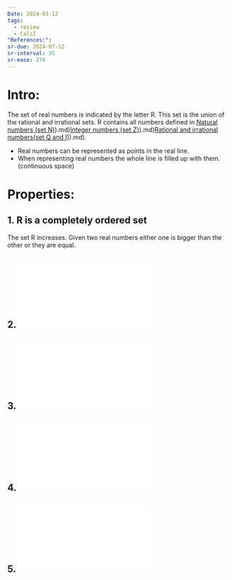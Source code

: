 ```yaml
---
Date: 2024-03-12
tags:
  - review
  - CalcI
"References:":
sr-due: 2024-07-12
sr-interval: 35
sr-ease: 274
---
```

# Intro: 
The set of real numbers is indicated by the letter R. This set is the union of the rational and irrational sets. R contains all numbers defined in [Natural numbers (set N)](set%20N)).md)[Integer numbers (set Z)](set%20Z)).md)[Rational and irrational numbers(set Q and I)](set%20Q%20and%20I)).md). 

+ Real numbers can be represented as points in the real line. 
+ When representing real numbers the whole line is filled up with them. (continuous space)

# Properties: 
## 1.  R is a completely ordered set
The set R increases. Given two real numbers either one is bigger than the other or they are equal.
## 2. ![Absolute value of x](Absolute%20value%20of%20x.md)
## 3. ![20240603 - 113531 - Definition - Intervals](20240603%20-%20113531%20-%20Definition%20-%20Intervals.md)
## 4. ![20240603 - 102925 - Definition - Neighbourhoods](20240603%20-%20102925%20-%20Definition%20-%20Neighbourhoods.md)
## 5. ![Subsets of  R, Bounds, Supremum, máximum, infimum, minimum](Subsets%20of%20%20R,%20Bounds,%20Supremum,%20máximum,%20infimum,%20minimum.md)

